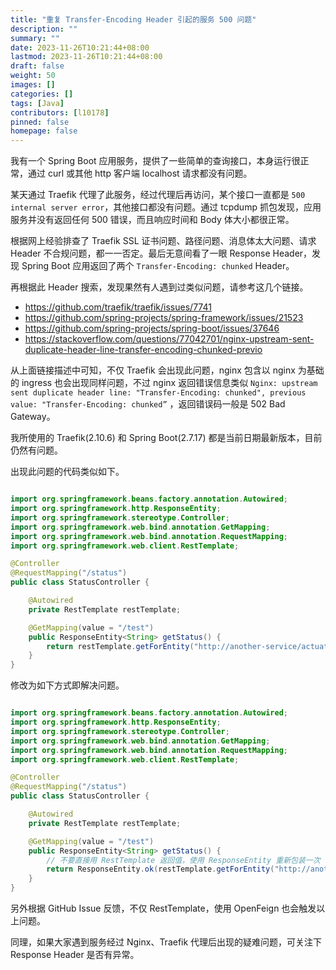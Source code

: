 ```yaml
---
title: "重复 Transfer-Encoding Header 引起的服务 500 问题"
description: ""
summary: ""
date: 2023-11-26T10:21:44+08:00
lastmod: 2023-11-26T10:21:44+08:00
draft: false
weight: 50
images: []
categories: []
tags: [Java]
contributors: [l10178]
pinned: false
homepage: false
---
```


我有一个 Spring Boot 应用服务，提供了一些简单的查询接口，本身运行很正常，通过 curl 或其他 http 客户端 localhost 请求都没有问题。

某天通过 Traefik 代理了此服务，经过代理后再访问，某个接口一直都是 `500 internal server error`，其他接口都没有问题。通过 tcpdump 抓包发现，应用服务并没有返回任何 500 错误，而且响应时间和 Body 体大小都很正常。

根据网上经验排查了 Traefik SSL 证书问题、路径问题、消息体太大问题、请求 Header 不合规问题，都一一否定。最后无意间看了一眼 Response Header，发现 Spring Boot 应用返回了两个 `Transfer-Encoding: chunked` Header。

再根据此 Header 搜索，发现果然有人遇到过类似问题，请参考这几个链接。

- <https://github.com/traefik/traefik/issues/7741>
- <https://github.com/spring-projects/spring-framework/issues/21523>
- <https://github.com/spring-projects/spring-boot/issues/37646>
- <https://stackoverflow.com/questions/77042701/nginx-upstream-sent-duplicate-header-line-transfer-encoding-chunked-previo>

从上面链接描述中可知，不仅 Traefik 会出现此问题，nginx 包含以 nginx 为基础的 ingress 也会出现同样问题，不过 nginx 返回错误信息类似 `Nginx: upstream sent duplicate header line: "Transfer-Encoding: chunked", previous value: "Transfer-Encoding: chunked”` ，返回错误码一般是 502 Bad Gateway。

我所使用的 Traefik(2.10.6) 和 Spring Boot(2.7.17) 都是当前日期最新版本，目前仍然有问题。

出现此问题的代码类似如下。

```java

import org.springframework.beans.factory.annotation.Autowired;
import org.springframework.http.ResponseEntity;
import org.springframework.stereotype.Controller;
import org.springframework.web.bind.annotation.GetMapping;
import org.springframework.web.bind.annotation.RequestMapping;
import org.springframework.web.client.RestTemplate;

@Controller
@RequestMapping("/status")
public class StatusController {

    @Autowired
    private RestTemplate restTemplate;

    @GetMapping(value = "/test")
    public ResponseEntity<String> getStatus() {
        return restTemplate.getForEntity("http://another-service/actuator/health", String.class);
    }
}

```

修改为如下方式即解决问题。

```java

import org.springframework.beans.factory.annotation.Autowired;
import org.springframework.http.ResponseEntity;
import org.springframework.stereotype.Controller;
import org.springframework.web.bind.annotation.GetMapping;
import org.springframework.web.bind.annotation.RequestMapping;
import org.springframework.web.client.RestTemplate;

@Controller
@RequestMapping("/status")
public class StatusController {

    @Autowired
    private RestTemplate restTemplate;

    @GetMapping(value = "/test")
    public ResponseEntity<String> getStatus() {
        // 不要直接用 RestTemplate 返回值，使用 ResponseEntity 重新包装一次
        return ResponseEntity.ok(restTemplate.getForEntity("http://another-service/actuator/health", String.class));
    }
}

```

另外根据 GitHub Issue 反馈，不仅 RestTemplate，使用 OpenFeign 也会触发以上问题。

同理，如果大家遇到服务经过 Nginx、Traefik 代理后出现的疑难问题，可关注下 Response Header 是否有异常。
